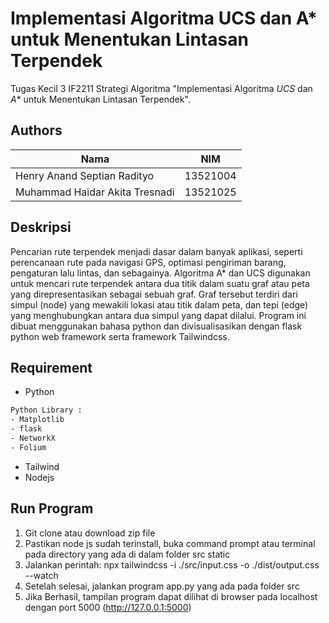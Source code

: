 # Implementasi Algoritma UCS dan A* untuk Menentukan Lintasan Terpendek
Tugas Kecil 3 IF2211 Strategi Algoritma "Implementasi Algoritma *UCS* dan *A** untuk Menentukan Lintasan Terpendek".

## Authors

| Nama                  | NIM      |
| --------------------- | -------- |
| Henry Anand Septian Radityo | 13521004 |
| Muhammad Haidar Akita Tresnadi          | 13521025 |

## Deskripsi
Pencarian rute terpendek menjadi dasar dalam banyak aplikasi, seperti perencanaan rute pada navigasi GPS, optimasi pengiriman barang, pengaturan lalu lintas, dan sebagainya. Algoritma A* dan UCS digunakan untuk mencari rute terpendek antara dua titik dalam suatu graf atau peta yang direpresentasikan sebagai sebuah graf. Graf tersebut terdiri dari simpul (node) yang mewakili lokasi atau titik dalam peta, dan tepi (edge) yang menghubungkan antara dua simpul yang dapat dilalui. Program ini dibuat menggunakan bahasa python dan divisualisasikan dengan flask python web framework serta framework Tailwindcss.

## Requirement
- Python
```bash
Python Library : 
- Matplotlib
- flask
- NetworkX
- Folium
```
- Tailwind
- Nodejs

## Run Program
1. Git clone atau download zip file
2. Pastikan node js sudah terinstall, buka command prompt atau terminal pada directory yang ada di dalam folder src static
3. Jalankan perintah: npx tailwindcss -i ./src/input.css -o ./dist/output.css --watch
4. Setelah selesai, jalankan program app.py yang ada pada folder src
5. Jika Berhasil, tampilan program dapat dilihat di browser pada localhost dengan port 5000 (http://127.0.0.1:5000)

